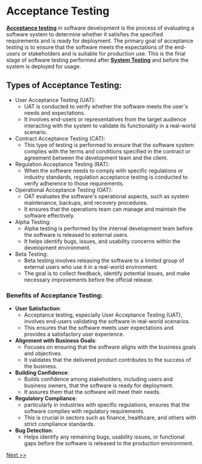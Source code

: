 # Acceptance Testing

**[Acceptance testing](https://www.browserstack.com/guide/acceptance-testing)** in software development is the process of evaluating a software system to determine whether it satisfies the specified requirements and is ready for deployment. 
The primary goal of acceptance testing is to ensure that the software meets the expectations of the end-users or stakeholders and is suitable for production use. 
This is the final stage of software testing performed after **[System Testing](System_Testing.md)** and before the system is deployed for usage.


## Types of Acceptance Testing: 

* User Acceptance Testing (UAT):
  - UAT is conducted to verify whether the software meets the user's needs and expectations.
  - It involves end-users or representatives from the target audience interacting with the system to validate its functionality in a real-world scenario.
* Contract Acceptance Testing (CAT):
  - This type of testing is performed to ensure that the software system complies with the terms and conditions specified in the contract or agreement between the development team and the client.
* Regulation Acceptance Testing (RAT):
  - When the software needs to comply with specific regulations or industry standards, regulation acceptance testing is conducted to verify adherence to those requirements.
* Operational Acceptance Testing (OAT):
  - OAT evaluates the software's operational aspects, such as system maintenance, backups, and recovery procedures.
  - It ensures that the operations team can manage and maintain the software effectively.
* Alpha Testing:
  - Alpha testing is performed by the internal development team before the software is released to external users.
  - It helps identify bugs, issues, and usability concerns within the development environment.
* Beta Testing:
  - Beta testing involves releasing the software to a limited group of external users who use it in a real-world environment.
  - The goal is to collect feedback, identify potential issues, and make necessary improvements before the official release.
 

### Benefits of Acceptance Testing: 

* **User Satisfaction**:
  - Acceptance testing, especially User Acceptance Testing (UAT), involves end-users validating the software in real-world scenarios.
  - This ensures that the software meets user expectations and provides a satisfactory user experience.
* **Alignment with Business Goals**:
  - Focuses on ensuring that the software aligns with the business goals and objectives.
  - It validates that the delivered product contributes to the success of the business.
* **Building Confidence**:
  - Builds confidence among stakeholders, including users and business owners, that the software is ready for deployment.
  - It assures them that the software will meet their needs.
* **Regulatory Compliance**:
  - particularly in industries with specific regulations, ensures that the software complies with regulatory requirements.
  - This is crucial in sectors such as finance, healthcare, and others with strict compliance standards.
* **Bug Detection**:
  - Helps identify any remaining bugs, usability issues, or functional gaps before the software is released to the production environment.





[Next >>](Test_Driven_Development.md)
